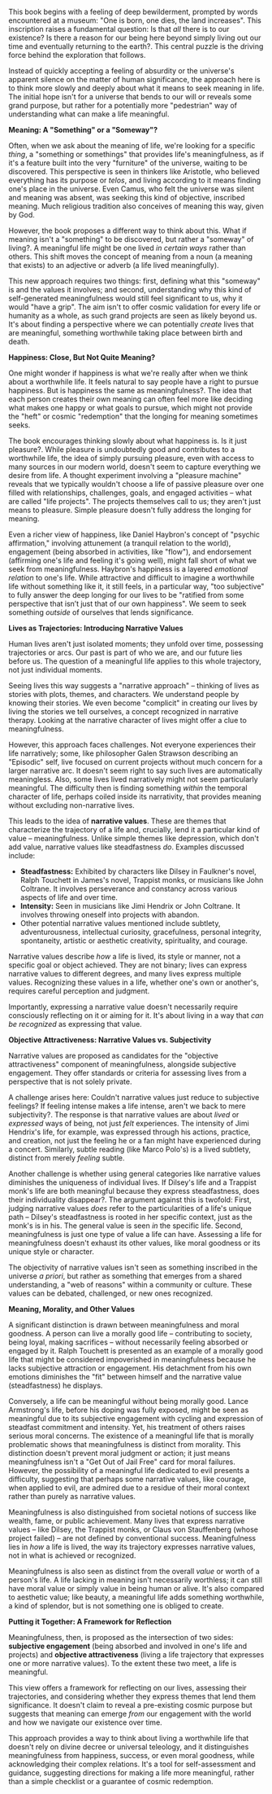 This book begins with a feeling of deep bewilderment, prompted by words encountered at a museum: "One is born, one dies, the land increases". This inscription raises a fundamental question: Is that _all_ there is to our existence? Is there a reason for our being here beyond simply living out our time and eventually returning to the earth?. This central puzzle is the driving force behind the exploration that follows.

Instead of quickly accepting a feeling of absurdity or the universe's apparent silence on the matter of human significance, the approach here is to think more slowly and deeply about what it means to seek meaning in life. The initial hope isn't for a universe that bends to our will or reveals some grand purpose, but rather for a potentially more "pedestrian" way of understanding what can make a life meaningful.

**Meaning: A "Something" or a "Someway"?**

Often, when we ask about the meaning of life, we're looking for a specific _thing_, a "something or somethings" that provides life's meaningfulness, as if it's a feature built into the very "furniture" of the universe, waiting to be discovered. This perspective is seen in thinkers like Aristotle, who believed everything has its purpose or _telos_, and living according to it means finding one's place in the universe. Even Camus, who felt the universe was silent and meaning was absent, was seeking this kind of objective, inscribed meaning. Much religious tradition also conceives of meaning this way, given by God.

However, the book proposes a different way to think about this. What if meaning isn't a "something" to be discovered, but rather a "someway" of living?. A meaningful life might be one lived _in certain ways_ rather than others. This shift moves the concept of meaning from a noun (a meaning that exists) to an adjective or adverb (a life lived meaningfully).

This new approach requires two things: first, defining what this "someway" is and the values it involves; and second, understanding why this kind of self-generated meaningfulness would still feel significant to us, why it would "have a grip". The aim isn't to offer cosmic validation for every life or humanity as a whole, as such grand projects are seen as likely beyond us. It's about finding a perspective where we can potentially _create_ lives that are meaningful, something worthwhile taking place between birth and death.

**Happiness: Close, But Not Quite Meaning?**

One might wonder if happiness is what we're really after when we think about a worthwhile life. It feels natural to say people have a right to pursue happiness. But is happiness the same as meaningfulness?. The idea that each person creates their own meaning can often feel more like deciding what makes one happy or what goals to pursue, which might not provide the "heft" or cosmic "redemption" that the longing for meaning sometimes seeks.

The book encourages thinking slowly about what happiness is. Is it just pleasure?. While pleasure is undoubtedly good and contributes to a worthwhile life, the idea of simply pursuing pleasure, even with access to many sources in our modern world, doesn't seem to capture everything we desire from life. A thought experiment involving a "pleasure machine" reveals that we typically wouldn't choose a life of passive pleasure over one filled with relationships, challenges, goals, and engaged activities – what are called "life projects". The projects themselves call to us; they aren't just means to pleasure. Simple pleasure doesn't fully address the longing for meaning.

Even a richer view of happiness, like Daniel Haybron's concept of "psychic affirmation," involving attunement (a tranquil relation to the world), engagement (being absorbed in activities, like "flow"), and endorsement (affirming one's life and feeling it's going well), might fall short of what we seek from meaningfulness. Haybron's happiness is a layered _emotional relation_ to one's life. While attractive and difficult to imagine a worthwhile life without something like it, it still feels, in a particular way, "too subjective" to fully answer the deep longing for our lives to be "ratified from some perspective that isn’t just that of our own happiness". We seem to seek something _outside_ of ourselves that lends significance.

**Lives as Trajectories: Introducing Narrative Values**

Human lives aren't just isolated moments; they unfold over time, possessing trajectories or arcs. Our past is part of who we are, and our future lies before us. The question of a meaningful life applies to this whole trajectory, not just individual moments.

Seeing lives this way suggests a "narrative approach" – thinking of lives as stories with plots, themes, and characters. We understand people by knowing their stories. We even become "complicit" in creating our lives by living the stories we tell ourselves, a concept recognized in narrative therapy. Looking at the narrative character of lives might offer a clue to meaningfulness.

However, this approach faces challenges. Not everyone experiences their life narratively; some, like philosopher Galen Strawson describing an "Episodic" self, live focused on current projects without much concern for a larger narrative arc. It doesn't seem right to say such lives are automatically meaningless. Also, some lives lived narratively might not seem particularly meaningful. The difficulty then is finding something _within_ the temporal character of life, perhaps coiled inside its narrativity, that provides meaning without excluding non-narrative lives.

This leads to the idea of **narrative values**. These are themes that characterize the trajectory of a life and, crucially, lend it a particular kind of value – meaningfulness. Unlike simple themes like depression, which don't add value, narrative values like steadfastness _do_. Examples discussed include:

- **Steadfastness:** Exhibited by characters like Dilsey in Faulkner's novel, Ralph Touchett in James's novel, Trappist monks, or musicians like John Coltrane. It involves perseverance and constancy across various aspects of life and over time.
- **Intensity:** Seen in musicians like Jimi Hendrix or John Coltrane. It involves throwing oneself into projects with abandon.
- Other potential narrative values mentioned include subtlety, adventurousness, intellectual curiosity, gracefulness, personal integrity, spontaneity, artistic or aesthetic creativity, spirituality, and courage.

Narrative values describe _how_ a life is lived, its style or manner, not a specific goal or object achieved. They are not binary; lives can express narrative values to different degrees, and many lives express multiple values. Recognizing these values in a life, whether one's own or another's, requires careful perception and judgment.

Importantly, expressing a narrative value doesn't necessarily require consciously reflecting on it or aiming for it. It's about living in a way that _can be recognized_ as expressing that value.

**Objective Attractiveness: Narrative Values vs. Subjectivity**

Narrative values are proposed as candidates for the "objective attractiveness" component of meaningfulness, alongside subjective engagement. They offer standards or criteria for assessing lives from a perspective that is not solely private.

A challenge arises here: Couldn't narrative values just reduce to subjective feelings? If feeling intense makes a life intense, aren't we back to mere subjectivity?. The response is that narrative values are about _lived_ or _expressed_ ways of being, not just _felt_ experiences. The intensity of Jimi Hendrix's life, for example, was expressed through his actions, practice, and creation, not just the feeling he or a fan might have experienced during a concert. Similarly, subtle reading (like Marco Polo's) is a lived subtlety, distinct from merely _feeling_ subtle.

Another challenge is whether using general categories like narrative values diminishes the uniqueness of individual lives. If Dilsey's life and a Trappist monk's life are both meaningful because they express steadfastness, does their individuality disappear?. The argument against this is twofold: First, judging narrative values _does_ refer to the particularities of a life's unique path – Dilsey's steadfastness is rooted in her specific context, just as the monk's is in his. The general value is seen _in_ the specific life. Second, meaningfulness is just one type of value a life can have. Assessing a life for meaningfulness doesn't exhaust its other values, like moral goodness or its unique style or character.

The objectivity of narrative values isn't seen as something inscribed in the universe _a priori_, but rather as something that emerges from a shared understanding, a "web of reasons" within a community or culture. These values can be debated, challenged, or new ones recognized.

**Meaning, Morality, and Other Values**

A significant distinction is drawn between meaningfulness and moral goodness. A person can live a morally good life – contributing to society, being loyal, making sacrifices – without necessarily feeling absorbed or engaged by it. Ralph Touchett is presented as an example of a morally good life that might be considered impoverished in meaningfulness because he lacks subjective attraction or engagement. His detachment from his own emotions diminishes the "fit" between himself and the narrative value (steadfastness) he displays.

Conversely, a life can be meaningful without being morally good. Lance Armstrong's life, before his doping was fully exposed, might be seen as meaningful due to its subjective engagement with cycling and expression of steadfast commitment and intensity. Yet, his treatment of others raises serious moral concerns. The existence of a meaningful life that is morally problematic shows that meaningfulness is distinct from morality. This distinction doesn't prevent moral judgment or action; it just means meaningfulness isn't a "Get Out of Jail Free" card for moral failures. However, the possibility of a meaningful life dedicated to evil presents a difficulty, suggesting that perhaps some narrative values, like courage, when applied to evil, are admired due to a residue of their moral context rather than purely as narrative values.

Meaningfulness is also distinguished from societal notions of success like wealth, fame, or public achievement. Many lives that express narrative values – like Dilsey, the Trappist monks, or Claus von Stauffenberg (whose project failed) – are not defined by conventional success. Meaningfulness lies in _how_ a life is lived, the way its trajectory expresses narrative values, not in what is achieved or recognized.

Meaningfulness is also seen as distinct from the overall _value_ or worth of a person's life. A life lacking in meaning isn't necessarily worthless; it can still have moral value or simply value in being human or alive. It's also compared to aesthetic value; like beauty, a meaningful life adds something worthwhile, a kind of splendor, but is not something one is obliged to create.

**Putting it Together: A Framework for Reflection**

Meaningfulness, then, is proposed as the intersection of two sides: **subjective engagement** (being absorbed and involved in one's life and projects) and **objective attractiveness** (living a life trajectory that expresses one or more narrative values). To the extent these two meet, a life is meaningful.

This view offers a framework for reflecting on our lives, assessing their trajectories, and considering whether they express themes that lend them significance. It doesn't claim to reveal a pre-existing cosmic purpose but suggests that meaning can emerge _from_ our engagement with the world and how we navigate our existence over time.

This approach provides a way to think about living a worthwhile life that doesn't rely on divine decree or universal teleology, and it distinguishes meaningfulness from happiness, success, or even moral goodness, while acknowledging their complex relations. It's a tool for self-assessment and guidance, suggesting directions for making a life more meaningful, rather than a simple checklist or a guarantee of cosmic redemption.